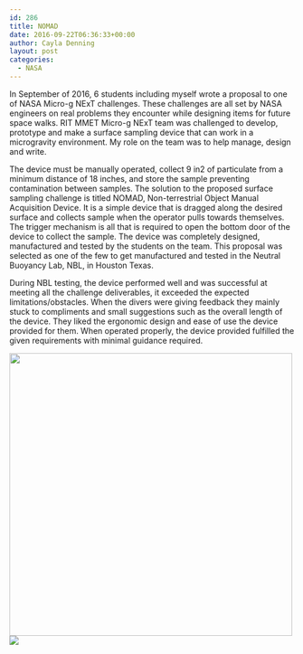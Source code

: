 ```yaml
---
id: 286
title: NOMAD
date: 2016-09-22T06:36:33+00:00
author: Cayla Denning
layout: post
categories:
  - NASA
---
```


In September of 2016, 6 students including myself wrote a proposal to one of NASA Micro-g NExT challenges. These challenges are all set by NASA engineers on real problems they encounter while designing items for future space walks. RIT MMET Micro-g NExT team was challenged to develop, prototype and make a surface sampling device that can work in a microgravity environment. My role on the team was to help manage, design and write. 

The device must be manually operated, collect 9 in2 of particulate from a minimum distance of 18 inches, and store the sample preventing contamination between samples. The solution to the proposed surface sampling challenge is titled NOMAD, Non-terrestrial Object Manual Acquisition Device. It is a simple device that is dragged along the desired surface and collects sample when the operator pulls towards themselves. The trigger mechanism is all that is required to open the bottom door of the device to collect the sample. The device was completely designed, manufactured and tested by the students on the team. This proposal was selected as one of the few to get manufactured and tested in the Neutral Buoyancy Lab, NBL, in Houston Texas. 

During NBL testing, the device performed well and was successful at meeting all the challenge deliverables, it exceeded the expected limitations/obstacles. When the divers were giving feedback they mainly stuck to compliments and small suggestions such as the overall length of the device. They liked the ergonomic design and ease of use the device provided for them. When operated properly, the device provided fulfilled the given requirements with minimal guidance required. 

<img src="{{ site.url }}\media\nasa\nomand_rail.JPG" lat="Nomad photo 2" style="width:500px;"/>

<img src="{{ site.url }}\media\nasa\nomand_1.png" lat="Nomad photo 1"/>